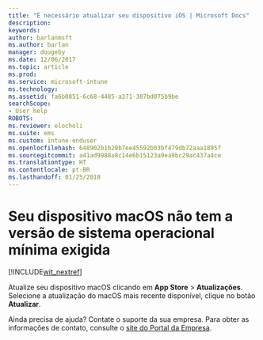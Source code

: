 ```yaml
---
title: "É necessário atualizar seu dispositivo iOS | Microsoft Docs"
description: 
keywords: 
author: barlanmsft
ms.author: barlan
manager: dougeby
ms.date: 12/06/2017
ms.topic: article
ms.prod: 
ms.service: microsoft-intune
ms.technology: 
ms.assetid: fa6b0851-6c68-4485-a371-307bd075b9be
searchScope:
- User help
ROBOTS: 
ms.reviewer: elocholi
ms.suite: ems
ms.custom: intune-enduser
ms.openlocfilehash: 648902b1b20b7ee45592b03bf479db72aaa1895f
ms.sourcegitcommit: a41ad9988a8c14e6b15123a9ea9bc29ac437a4ce
ms.translationtype: HT
ms.contentlocale: pt-BR
ms.lasthandoff: 01/25/2018
---
```

# <a name="your-macos-device-doesnt-have-the-required-minimum-operating-system-version"></a>Seu dispositivo macOS não tem a versão de sistema operacional mínima exigida

[!INCLUDE[wit_nextref](includes/end-user-os-update-guidance.md)]

Atualize seu dispositivo macOS clicando em **App Store** > **Atualizações**. Selecione a atualização do macOS mais recente disponível, clique no botão **Atualizar**.

Ainda precisa de ajuda? Contate o suporte da sua empresa. Para obter as informações de contato, consulte o [site do Portal da Empresa](https://portal.manage.microsoft.com#HelpDeskDialog).
